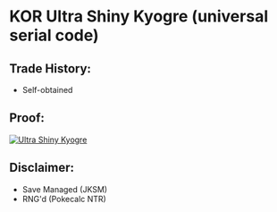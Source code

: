 # KOR Ultra Shiny Kyogre (universal serial code)

## Trade History:
* Self-obtained

## Proof:
[![Ultra Shiny Kyogre](http://img.youtube.com/vi/NS9ipNo4Wi8/0.jpg)](http://www.youtube.com/watch?v=NS9ipNo4Wi8)


## Disclaimer:
* Save Managed (JKSM)
* RNG'd (Pokecalc NTR)
